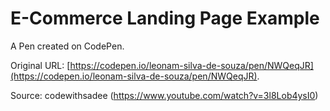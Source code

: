 # E-Commerce Landing Page Example

A Pen created on CodePen.

Original URL: [https://codepen.io/leonam-silva-de-souza/pen/NWQeqJR](https://codepen.io/leonam-silva-de-souza/pen/NWQeqJR).

Source: codewithsadee (https://www.youtube.com/watch?v=3l8Lob4ysI0)